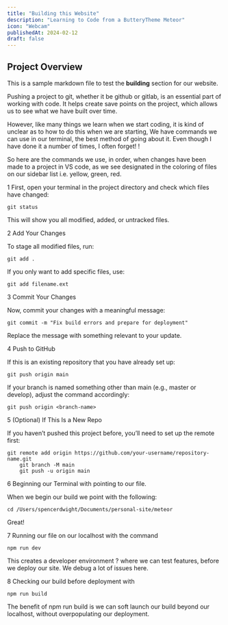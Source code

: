 ```yaml
---
title: "Building this Website"
description: "Learning to Code from a ButteryTheme Meteor"
icon: "Webcam"
publishedAt: 2024-02-12
draft: false
---
```


## Project Overview

This is a sample markdown file to test the **building** section for our website.


Pushing a project to git, whether it be github or gitlab, is an essential part of working with code.
It helps create save points on the project, which allows us to see what we have built over time.

However, like many things we learn when we start coding, it is kind of unclear as to how to do this when we are starting,
We have commands we can use in our terminal, the best method of going about it. Even though I have done it a number of times, I often forget! !

So here are the commands we use, in order, 
when changes have been made to a project in VS code, as we see designated in the coloring of files on our sidebar list i.e. yellow, green, red.


1 First, open your terminal in the project directory and check which files have changed:

    git status

This will show you all modified, added, or untracked files.


2 Add Your Changes

To stage all modified files, run:

    git add .

If you only want to add specific files, use:

    git add filename.ext


3 Commit Your Changes

Now, commit your changes with a meaningful message:

    git commit -m "Fix build errors and prepare for deployment"

Replace the message with something relevant to your update.


4 Push to GitHub

If this is an existing repository that you have already set up:

    git push origin main

If your branch is named something other than main (e.g., master or develop), adjust the command accordingly:

    git push origin <branch-name>


5 (Optional) If This Is a New Repo

If you haven’t pushed this project before, you’ll need to set up the remote first:

    git remote add origin https://github.com/your-username/repository-name.git
        git branch -M main
        git push -u origin main


6 Beginning our Terminal with pointing to our file.

When we begin our build we point with the following: 

    cd /Users/spencerdwight/Documents/personal-site/meteor

Great!


7 Running our file on our localhost with the command 

    npm run dev

This creates a developer environment ? where we can test features, before we deploy our site. We debug a lot of issues here.


8 Checking our build before deployment with 

    npm run build

The benefit of npm run build is we can soft launch our build beyond our localhost, without overpopulating our deployment.